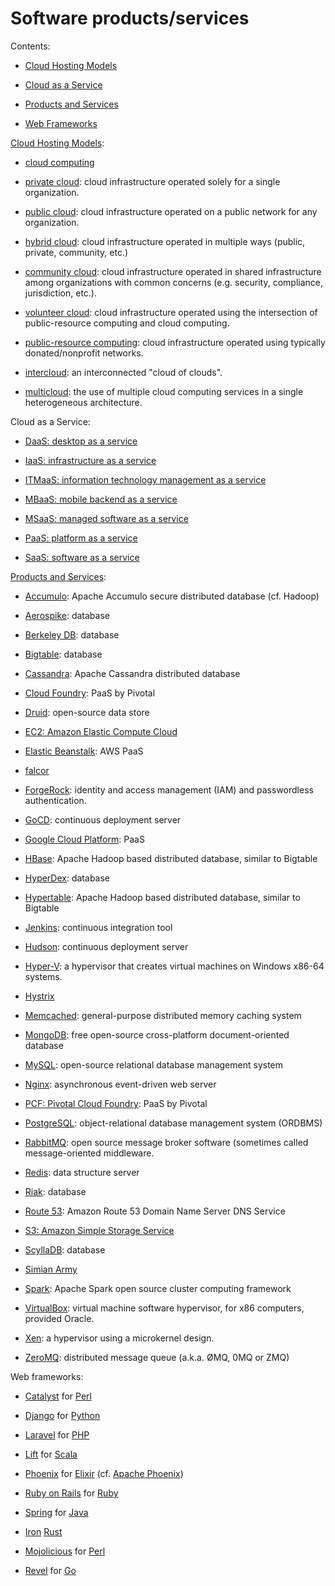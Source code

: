 # Software products/services

Contents:

* [Cloud Hosting Models](#cloud-hosting-models)

* [Cloud as a Service](#cloud-as-a-service-computing)

* [Products and Services](#products-and-services)

* [Web Frameworks](#web-frameworks)


<a href="cloud-computing">Cloud Hosting Models</a>:

* [cloud computing](https://en.wikipedia.org/wiki/Cloud_computing)

* [private cloud](https://en.wikipedia.org/wiki/Cloud_computing#Deployment_models): cloud infrastructure operated solely for a single organization.

* [public cloud](https://en.wikipedia.org/wiki/Cloud_computing#Deployment_models): cloud infrastructure operated on a public network for any organization.

* [hybrid cloud](https://en.wikipedia.org/wiki/Cloud_computing#Deployment_models): cloud infrastructure operated in multiple ways (public, private, community, etc.)

* [community cloud](https://en.wikipedia.org/wiki/Cloud_computing#Deployment_models): cloud infrastructure operated in shared infrastructure among organizations with common concerns (e.g. security, compliance, jurisdiction, etc.).

* [volunteer cloud](https://en.wikipedia.org/wiki/Cloud_computing#Deployment_models): cloud infrastructure operated using the intersection of public-resource computing and cloud computing.

* [public-resource computing](https://en.wikipedia.org/wiki/Cloud_computing#Deployment_models): cloud infrastructure operated using typically donated/nonprofit networks.

* [intercloud](https://en.wikipedia.org/wiki/Cloud_computing#Deployment_models): an interconnected "cloud of clouds".

* [multicloud](https://en.wikipedia.org/wiki/Cloud_computing#Deployment_models): the use of multiple cloud computing services in a single heterogeneous architecture.


<a name="cloud-as-a-service">Cloud as a Service</a>:

* [DaaS: desktop as a service](https://en.wikipedia.org/wiki/Desktop_as_a_service)

* [IaaS: infrastructure as a service](https://en.wikipedia.org/wiki/Infrastructure_as_a_service)

* [ITMaaS: information technology management as a service](TODO)

* [MBaaS: mobile backend as a service](https://en.wikipedia.org/wiki/Mobile_backend_as_a_service)

* [MSaaS: managed software as a service](TODO)

* [PaaS: platform as a service](https://en.wikipedia.org/wiki/Platform_as_a_service)

* [SaaS: software as a service](https://en.wikipedia.org/wiki/Software_as_a_service)


<a href="products-and-services">Products and Services</a>:

* [Accumulo](https://en.wikipedia.org/wiki/Apache_Accumulo): Apache Accumulo secure distributed database (cf. Hadoop)

* [Aerospike](https://en.wikipedia.org/wiki/Aerospike_database): database

* [Berkeley DB](https://en.wikipedia.org/wiki/Berkeley_db): database

* [Bigtable](https://en.wikipedia.org/wiki/Bigtable): database

* [Cassandra](https://en.wikipedia.org/wiki/Apache_Cassandra): Apache Cassandra distributed database

* [Cloud Foundry](https://wikipedia.org/wiki/Cloud_Foundry): PaaS by Pivotal

* [Druid](https://en.wikipedia.org/wiki/Druid_(open-source_data_store)): open-source data store

* [EC2: Amazon Elastic Compute Cloud](https://en.wikipedia.org/wiki/Amazon_Elastic_Compute_Cloud)

* [Elastic Beanstalk](https://en.wikipedia.org/wiki/AWS_Elastic_Beanstalk): AWS PaaS

* [falcor](https://github.com/Netflix/falcor)

* [ForgeRock](https://www.forgerock.com/): identity and access management (IAM) and passwordless authentication.

* [GoCD](TODO): continuous deployment server

* [Google Cloud Platform](https://en.wikipedia.org/wiki/Google_Cloud_Platform): PaaS

* [HBase](https://en.wikipedia.org/wiki/HBase): Apache Hadoop based distributed database, similar to Bigtable

* [HyperDex](https://en.wikipedia.org/wiki/HyperDex): database

* [Hypertable](https://en.wikipedia.org/wiki/Hypertable): Apache Hadoop based distributed database, similar to Bigtable

* [Jenkins](https://en.wikipedia.org/wiki/Jenkins_(software)): continuous integration tool

* [Hudson](https://en.wikipedia.org/wiki/Hudson_(software)): continuous deployment server

* [Hyper-V](https://en.wikipedia.org/wiki/Hyper-V): a hypervisor that creates virtual machines on Windows x86-64 systems.

* [Hystrix](https://github.com/Netflix/Hystrix)

* [Memcached](https://en.wikipedia.org/wiki/Memcached): general-purpose distributed memory caching system

* [MongoDB](https://en.wikipedia.org/wiki/MongoDB): free open-source cross-platform document-oriented database

* [MySQL](https://en.wikipedia.org/wiki/MySQL): open-source relational database management system

* [Nginx](https://en.wikipedia.org/wiki/Nginx): asynchronous event-driven web server

* [PCF: Pivotal Cloud Foundry](https://wikipedia.org/wiki/Cloud_Foundry): PaaS by Pivotal

* [PostgreSQL](https://en.wikipedia.org/wiki/PostgreSQL): object-relational database management system (ORDBMS)

* [RabbitMQ](https://en.wikipedia.org/wiki/RabbitMQ):  open source message broker software (sometimes called message-oriented middleware.

* [Redis](https://en.wikipedia.org/wiki/Redis): data structure server

* [Riak](https://en.wikipedia.org/wiki/Riak): database

* [Route 53](https://en.wikipedia.org/wiki/Amazon_Route_53): Amazon Route 53 Domain Name Server DNS Service

* [S3: Amazon Simple Storage Service](https://en.wikipedia.org/wiki/Amazon_S3)

* [ScyllaDB](http://www.scylladb.com/): database

* [Simian Army](https://github.com/Netflix/SimianArmy)

* [Spark](https://en.wikipedia.org/wiki/Apache_Spark): Apache Spark open source cluster computing framework

* [VirtualBox](https://en.wikipedia.org/wiki/VirtualBox): virtual machine software hypervisor, for x86 computers, provided Oracle.

* [Xen](https://en.wikipedia.org/wiki/Xen): a hypervisor using a microkernel design.

* [ZeroMQ](https://en.wikipedia.org/wiki/ZeroMQ): distributed message queue (a.k.a. ØMQ, 0MQ or ZMQ)


<a name="web-frameworks">Web frameworks</a>:

* [Catalyst](https://wikipedia.org/wiki/Catalyst_(software)) for [Perl](https://wikipedia.org/wiki/Perl_(programming_language))

* [Django](https://wikipedia.org/wiki/Django_(web_framework)) for [Python](https://wikipedia.org/wiki/Python_(programming_language))

* [Laravel](https://wikipedia.org/wiki/Laravel) for [PHP](https://wikipedia.org/wiki/Php)

* [Lift](https://wikipedia.org/wiki/Lift_(web_framework)) for [Scala](https://wikipedia.org/wiki/Scala_(programming_language))

* [Phoenix](https://www.phoenixframework.org/) for [Elixir](https://wikipedia.org/wiki/Elixir_(programming_language)) (cf. <a href="https://wikipedia.org/wiki/Apache_Phoenix">Apache Phoenix</a>)

* [Ruby on Rails](https://wikipedia.org/wiki/Ruby_on_Rails) for [Ruby](https://wikipedia.org/wiki/Ruby_(programming_language))

* [Spring](https://wikipedia.org/wiki/Spring_Framework) for [Java](https://wikipedia.org/wiki/Java_(programming_language))

* [Iron](TODO) [Rust](https://wikipedia.org/wiki/Rust_(programming_language))

* [Mojolicious](https://wikipedia.org/wiki/Mojolicious) for [Perl](https://wikipedia.org/wiki/Perl_(programming_language))

* [Revel](https://wikipedia.org/wiki/?) for [Go](https://wikipedia.org/wiki/Go_(programming_language))


